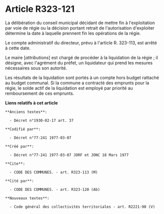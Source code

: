 # Article R323-121

La délibération du conseil municipal décidant de mettre fin à l'exploitation par voie de régie ou la décision portant retrait
de l'autorisation d'exploiter détermine la date à laquelle prennent fin les opérations de la régie.

Le compte administratif du directeur, prévu à l'article R. 323-113, est arrêté à cette date.

Le maire [*attributions*] est chargé de procéder à la liquidation de la régie ; il désigne, avec l'agrément du préfet, un
liquidateur qui prend les mesures nécessaires sous son autorité.

Les résultats de la liquidation sont portés à un compte hors budget rattaché au budget communal. Si la commune a contracté
des emprunts pour la régie, le solde actif de la liquidation est employé par priorité au remboursement de ces emprunts.

**Liens relatifs à cet article**

	**Anciens textes**:

	  - Décret n°1930-02-17 art. 37

	**Codifié par**:

	  - Décret n°77-241 1977-03-07

	**Créé par**:

	  - Décret n°77-241 1977-03-07 JORF et JONC 18 Mars 1977

	**Cite**:

	  - CODE DES COMMUNES. - art. R323-113 (M)

	**Cité par**:

	  - CODE DES COMMUNES. - art. R323-120 (Ab)

	**Nouveaux textes**:

	  - Code général des collectivités territoriales - art. R2221-90 (V)
